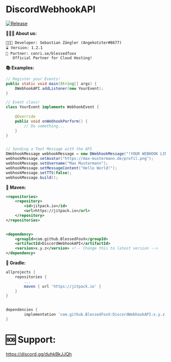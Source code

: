 # DiscordWebhookAPI
[![Release](https://jitpack.io/v/BlessedFoxX/DiscordWebhookAPI.svg)](https://jitpack.io/#BlessedFoxX/DiscordWebhookAPI)

**👨🏻‍🚀  About us:**

```
👨🏻‍💻 Developer: Sebastian Zängler (Angekotzter#8677)
⌛ Version: 1.2.1
👯 Partner: conri.se/blessedfoxx
   Official Partner for Cloud Hosting!
```

**📚 Examples:**


```java
// Register your Events!
public static void main(String[] args) {
	DWebhookAPI.addListener(new YourEvent);       
}

// Event class!
class YourEvent implements WebhookEvent {
	
    @Override
    public void onWebhookPerform() {
        // Do something...
    }
}


// Sending a Text Message with the API
DWebhookMessage webhookMessage = new DWebhookMessage("!YOUR WEBHOOK LINK!");
webhookMessage.setAvatar("https://max-mustermann.de/profil.png");
webhookMessage.setUsername("Max Mustermann");
webhookMessage.setMessageContent("Hello World!");
webhookMessage.setTTS(false);
webhookMessage.build();
```

**🧬 Maven:**
```xml
<repositories>
	<repository>
	    <id>jitpack.io</id>
	    <url>https://jitpack.io</url>
	</repository>
</repositories>
   

<dependency>
    <groupId>com.github.BlessedFoxX</groupId>
    <artifactId>DiscordWebhookAPI</artifactId>
    <version>x.y.z</version> <!-- Change this to latest version -->
</dependency>
```

**🔧 Gradle:**
```gradle
allprojects {
	repositories {
		...
		maven { url 'https://jitpack.io' }
	}
}
  

dependencies {
        implementation 'com.github.BlessedFoxX:DiscordWebhookAPI:x.y.z' <!-- Change this to latest version -->
}
```

# 🆘 Support:
https://discord.gg/duhkBkJJQh
